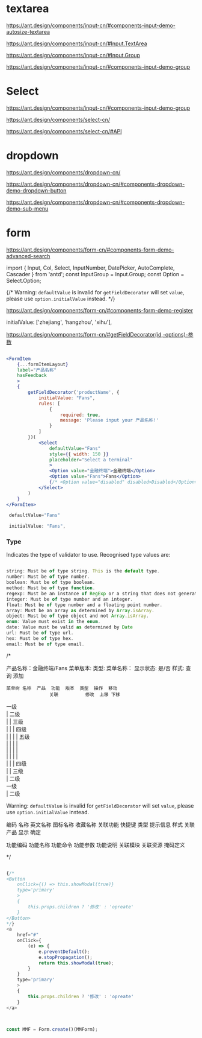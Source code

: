 

# textarea

https://ant.design/components/input-cn/#components-input-demo-autosize-textarea


https://ant.design/components/input-cn/#Input.TextArea

https://ant.design/components/input-cn/#Input.Group


https://ant.design/components/input-cn/#components-input-demo-group


# Select

https://ant.design/components/input-cn/#components-input-demo-group

https://ant.design/components/select-cn/

https://ant.design/components/select-cn/#API


# dropdown

https://ant.design/components/dropdown-cn/

https://ant.design/components/dropdown-cn/#components-dropdown-demo-dropdown-button

https://ant.design/components/dropdown-cn/#components-dropdown-demo-sub-menu



# form


https://ant.design/components/form-cn/#components-form-demo-advanced-search



import { Input, Col, Select, InputNumber, DatePicker, AutoComplete, Cascader } from 'antd';
const InputGroup = Input.Group;
const Option = Select.Option;



 {/* Warning: `defaultValue` is invalid for `getFieldDecorator` will set `value`, please use `option.initialValue` instead. */}


https://ant.design/components/form-cn/#components-form-demo-register

initialValue: ['zhejiang', 'hangzhou', 'xihu'],

https://ant.design/components/form-cn/#getFieldDecorator(id,-options)-参数


```jsx

<FormItem
    {...formItemLayout}
    label="产品名称"
    hasFeedback
    >
    {
        getFieldDecorator('productName', {
            initialValue: "Fans",
            rules: [
                {
                    required: true, 
                    message: 'Please input your 产品名称!'
                }
            ]
        })(
            <Select
                defaultValue="Fans"
                style={{ width: 150 }}
                placeholder="Select a terminal"
                >
                <Option value="金融终端">金融终端</Option>
                <Option value="Fans">Fans</Option>
                {/* <Option value="disabled" disabled>Disabled</Option> */}
            </Select>
        )
    }
</FormItem>

 defaultValue="Fans"

 initialValue: "Fans",

```





### Type

Indicates the type of validator to use. Recognised type values are:

```js

string: Must be of type string. This is the default type.
number: Must be of type number.
boolean: Must be of type boolean.
method: Must be of type function.
regexp: Must be an instance of RegExp or a string that does not generate an exception when creating a new RegExp.
integer: Must be of type number and an integer.
float: Must be of type number and a floating point number.
array: Must be an array as determined by Array.isArray.
object: Must be of type object and not Array.isArray.
enum: Value must exist in the enum.
date: Value must be valid as determined by Date
url: Must be of type url.
hex: Must be of type hex.
email: Must be of type email.

```




/* 

产品名称：金融终端/Fans
菜单版本:
类型:	
菜单名称：
显示状态:	是/否
样式:
查询	添加

                                            
    菜单树	名称	产品	功能	版本	类型	操作	移动		
                    关联			修改	上移 下移		
一级										
|  二级										
|   | 三级										
|   |  | 四级										
|   |  |  |	五级									
|   |  |  |										
|   |  |  |										
|   |  |  |										
|   |  | 四级										
|   | 三级										
|  二级										
一级										
|  二级										



Warning: `defaultValue` is invalid for `getFieldDecorator` will set `value`, please use `option.initialValue` instead.


编码 名称 英文名称 图标名称 收藏名称 关联功能 快捷键 类型 提示信息 样式 关联产品 显示
确定


功能编码 功能名称 功能命令 功能参数 
功能说明 关联模块 关联资源 掩码定义 

*/


```js

{/* 
<Button
    onClick={() => this.showModal(true)}
    type='primary'
    >
    {
        this.props.children ? '修改' : 'opreate'
    }
</Button>
*/}
<a
    href="#"
    onClick={
        (e) => {
            e.preventDefault();
            e.stopPropagation();
            return this.showModal(true);
        }
    }
    type='primary'
    >
    {
        this.props.children ? '修改' : 'opreate'
    }
</a>



const MMF = Form.create()(MMForm);

```
